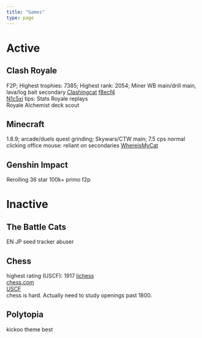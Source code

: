 ```yaml
---
title: "Games"
type: page
---
```


# Active

## Clash Royale

F2P; Highest trophies: 7385; Highest rank: 2054; Miner WB main/drill main, lava/log bait secondary
[Clashingcat](https://royaleapi.com/player/920C228C)  [f8ecf4](https://royaleapi.com/player/JPLV9VRVL)  
[N1c5xi](https://royaleapi.com/player/UGR9LGLRR)
tips:
Stats Royale replays  
Royale Alchemist deck scout  

## Minecraft

1.8.9; arcade/duels quest grinding; Skywars/CTW main; 7.5 cps normal clicking office mouse: reliant on secondaries
[WhereisMyCat](https://plancke.io/hypixel/player/stats/WhereisMyCat)

## Genshin Impact

Rerolling 36 star 100k+ primo f2p

# Inactive

## The Battle Cats

EN JP seed tracker abuser

## Chess

highest rating (USCF): 1917
[lichess](https://lichess.org/@/zippycollar)  
[chess.com](https://www.chess.com/member/zippycollar)  
[USCF](https://www.uschess.org/msa/MbrDtlMain.php?15201162)  
chess is hard. Actually need to study openings past 1800.

## Polytopia

kickoo theme best
